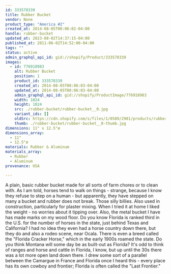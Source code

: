 ```yaml
---
id: 333578339
title: Rubber Bucket
vendor: None
product_type: "America #2"
created_at: 2014-08-05T00:06:02-04:00
handle: rubber-bucket
updated_at: 2023-08-02T14:37:15-04:00
published_at: 2011-06-02T14:52:00-04:00
tags: ""
status: active
admin_graphql_api_id: gid://shopify/Product/333578339
images:
  - id: 776918983
    alt: Rubber Bucket
    position: 1
    product_id: 333578339
    created_at: 2014-08-05T00:06:03-04:00
    updated_at: 2014-08-05T00:06:03-04:00
    admin_graphql_api_id: gid://shopify/ProductImage/776918983
    width: 1024
    height: 1024
    src: ./rubber-bucket/rubber-bucket__0.jpg
    variant_ids: []
    oldSrc: https://cdn.shopify.com/s/files/1/0589/2901/products/rubberbucket.jpeg?v=1407211563
    thumb: ./rubber-bucket/rubber-bucket__0-thumb.jpg
dimensions: 11" x 12.5"ø
dimensions_array:
  - 11"
  - 12.5"ø
materials: Rubber & Aluminum
materials_array:
  - Rubber
  - Aluminum
provenance: USA

---
```


A plain, basic rubber bucket made for all sorts of farm chores or to clean with. As I am told, horses tend to walk on things - strange, because I know they refuse to step on a human - but apparently, they have stepped on many a bucket and rubber does not break. Those silly billies. Also used in construction, particularly for plaster mixing. When I tried it at home I liked the weight - no worries about it tipping over. Also, the metal bucket I have has made marks on my wood floor. Do you know Florida is ranked third in the U.S. for the number of horses in the state, just behind Texas and California? I had no idea they even had a horse country down there, but they do and also a rodeo scene, near Ocala. There is even a breed called the "Florida Cracker Horse," which in the early 1900s roamed the state. Do you think Montana will some day be as built-out as Florida? It's odd to think of ranges and horse and cattle in Florida, I know, but up until the 30s there was a lot more open land down there. I drew some sort of a parallel between the Camargue in France and Florida once I heard this - every place has its own cowboy and frontier; Florida is often called the "Last Frontier."